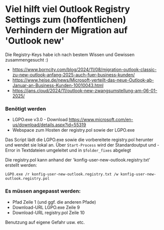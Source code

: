 # Viel hilft viel Outlook Registry Settings zum (hoffentlichen) Verhindern der Migration auf 'Outlook new'

Die Registry-Keys habe ich nach bestem Wissen und Gewissen zusammengesucht :)
- https://www.borncity.com/blog/2024/11/08/migration-outlook-classic-zu-new-outlook-anfang-2025-auch-fuer-business-kunden/
- https://www.heise.de/news/Microsoft-verteilt-das-neue-Outlook-ab-Januar-an-Business-Kunden-10010043.html
- https://jans.cloud/2024/11/outlook-new-zwangsumstellung-am-06-01-2025/


### Benötigt werden
- LGPO.exe v3.0 - Download https://www.microsoft.com/en-us/download/details.aspx?id=55319
- Webspace zum Hosten der registry.pol sowie der LGPO.exe

Das Script lädt die LGPO.exe sowie die vorbereitete registry.pol herunter und wendet sie lokal an.
Über `Start-Process` wird der Standardoutput und -Error in Textdateien umgeleitet und in `$folder_fixes` abgelegt

Die registry.pol kann anhand der 'konfig-user-new-outlook.registry.txt' erstellt werden:
```
LGPO.exe /r konfig-user-new-outlook.registry.txt /w konfig-user-new-outlook.registry.pol
```

### Es müssen angepasst werden:
- Pfad Zeile 1 (und ggf. die anderen Pfade)
- Download-URL LGPO.exe Zeile 9
- Download-URL registry.pol Zeile 10


Benutzung auf eigene Gefahr usw. etc.

